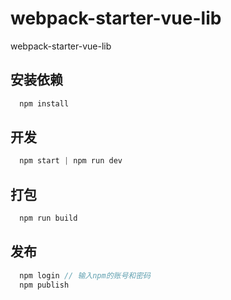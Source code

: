 # webpack-starter-vue-lib
webpack-starter-vue-lib
## 安装依赖
```javascript
  npm install 
```
## 开发
```javascript
  npm start | npm run dev
```
## 打包
```javascript
  npm run build
```
## 发布
```javascript
  npm login // 输入npm的账号和密码
  npm publish 
```
